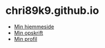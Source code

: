 # chri89k9.github.io

- [Min hjemmeside](hjemmeside/hjemmeside.html)
- [Min opskrift](hjemmside/opskrift/opskrift.html)
- [Min profil](hjemmeside/profil/profil.html)